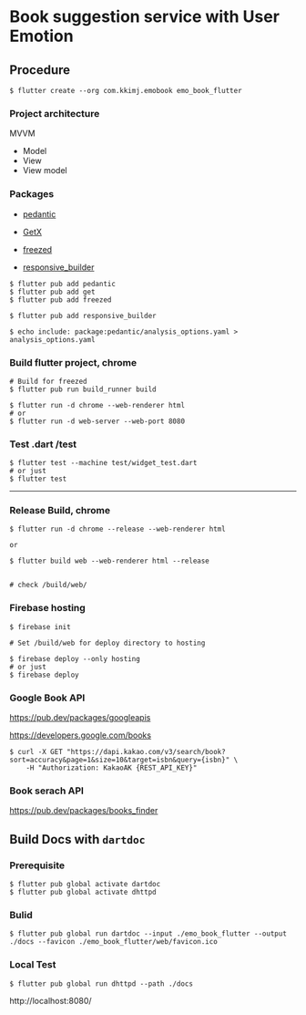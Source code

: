 # Book suggestion service with User Emotion

## Procedure
```
$ flutter create --org com.kkimj.emobook emo_book_flutter
```

### Project architecture
MVVM
* Model
* View
* View model


### Packages
* [pedantic](https://pub.dev/packages/pedantic)
* [GetX](https://pub.dev/packages/get)
* [freezed](https://pub.dev/packages/freezed)

* [responsive_builder](https://pub.dev/packages/responsive_builder)

```
$ flutter pub add pedantic
$ flutter pub add get
$ flutter pub add freezed

$ flutter pub add responsive_builder

$ echo include: package:pedantic/analysis_options.yaml > analysis_options.yaml
```



### Build flutter project, chrome 
```
# Build for freezed
$ flutter pub run build_runner build

$ flutter run -d chrome --web-renderer html
# or
$ flutter run -d web-server --web-port 8080
```

### Test .dart /test
```
$ flutter test --machine test/widget_test.dart
# or just
$ flutter test
```

---

### Release Build, chrome
```
$ flutter run -d chrome --release --web-renderer html

or 

$ flutter build web --web-renderer html --release


# check /build/web/
```

### Firebase hosting
```
$ firebase init

# Set /build/web for deploy directory to hosting

$ firebase deploy --only hosting
# or just
$ firebase deploy
```

### Google Book API

https://pub.dev/packages/googleapis

https://developers.google.com/books

```
$ curl -X GET "https://dapi.kakao.com/v3/search/book?sort=accuracy&page=1&size=10&target=isbn&query={isbn}" \
	-H "Authorization: KakaoAK {REST_API_KEY}"
```

### Book serach API

https://pub.dev/packages/books_finder


## Build Docs with `dartdoc`

### Prerequisite

```
$ flutter pub global activate dartdoc
$ flutter pub global activate dhttpd
```

### Bulid
```
$ flutter pub global run dartdoc --input ./emo_book_flutter --output ./docs --favicon ./emo_book_flutter/web/favicon.ico
```

### Local Test
```
$ flutter pub global run dhttpd --path ./docs
```

http://localhost:8080/
